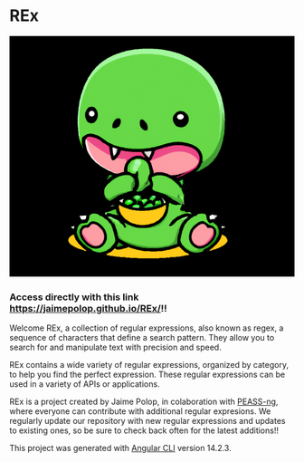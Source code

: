 # REx

![My Image](REx/src/assets/GreenRexPeas.png)

### Access directly with this link https://jaimepolop.github.io/REx/!!


Welcome REx, a collection of regular expressions, also known as regex, a sequence of characters that define a search pattern. They allow you to search for and manipulate text with precision and speed.

REx contains a wide variety of regular expressions, organized by category, to help you find the perfect expression. These regular expressions can be used in a variety of APIs or applications.

REx is a project created by Jaime Polop, in colaboration with [PEASS-ng](https://github.com/carlospolop/PEASS-ng), where everyone can contribute with additional regular expresions. We regularly update our repository with new regular expressions and updates to existing ones, so be sure to check back often for the latest additions!! 


This project was generated with [Angular CLI](https://github.com/angular/angular-cli) version 14.2.3.
